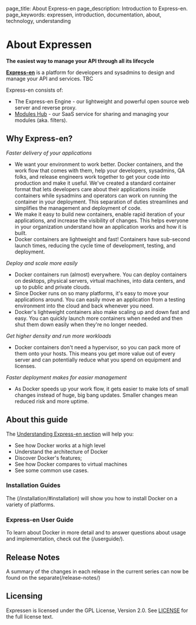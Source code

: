 page_title: About Express-en
page_description: Introduction to Express-en.
page_keywords: expressen, introduction, documentation, about, technology, understanding

# About Expressen

**The easiest way to manage your API through all its lifecycle**

[**Express-en**](http://expressen.io) is a platform for developers and sysadmins to design and manage your API and services.  TBC

Express-en consists of:

* The Express-en Engine - our lightweight and powerful open source web server and reverse proxy.
* [Modules Hub](https://hub.docker.com) - our SaaS service for
  sharing and managing your modules (aka. filters).

## Why Express-en?

*Faster delivery of your applications*

* We want your environment to work better. Docker containers,
      and the work flow that comes with them, help your developers,
      sysadmins, QA folks, and release engineers work together to get your code
      into production and make it useful. We've created a standard
      container format that lets developers care about their applications
      inside containers while sysadmins and operators can work on running the
      container in your deployment. This separation of duties streamlines and
      simplifies the management and deployment of code.
* We make it easy to build new containers, enable rapid iteration of
      your applications, and increase the visibility of changes. This
      helps everyone in your organization understand how an application works
      and how it is built.
* Docker containers are lightweight and fast! Containers have
      sub-second launch times, reducing the cycle
      time of development, testing, and deployment.

*Deploy and scale more easily*

* Docker containers run (almost) everywhere. You can deploy
      containers on desktops, physical servers, virtual machines, into
      data centers, and up to public and private clouds.
* Since Docker runs on so many platforms, it's easy to move your
      applications around. You can easily move an application from a
      testing environment into the cloud and back whenever you need.
* Docker's lightweight containers also make scaling up and
      down fast and easy. You can quickly launch more containers when
      needed and then shut them down easily when they're no longer needed.

*Get higher density and run more workloads*

* Docker containers don't need a hypervisor, so you can pack more of
      them onto your hosts. This means you get more value out of every
      server and can potentially reduce what you spend on equipment and
      licenses.

*Faster deployment makes for easier management*

* As Docker speeds up your work flow, it gets easier to make lots
      of small changes instead of huge, big bang updates. Smaller
      changes mean reduced risk and more uptime.

## About this guide

The [Understanding Express-en section](index.md) will help you:

 - See how Docker works at a high level
 - Understand the architecture of Docker
 - Discover Docker's features;
 - See how Docker compares to virtual machines
 - See some common use cases.

### Installation Guides

The (/installation/#installation) will show you how to
install Docker on a variety of platforms.


### Express-en User Guide

To learn about Docker in more detail and to answer questions about usage and
implementation, check out the (/userguide/).

## Release Notes

A summary of the changes in each release in the current series can now be found
on the separate(/release-notes/)

## Licensing

Expressen is licensed under the GPL License, Version 2.0. See
[LICENSE](https://bitbucket.com/ligrecito/expressen/LICENSE) for the full
license text.

